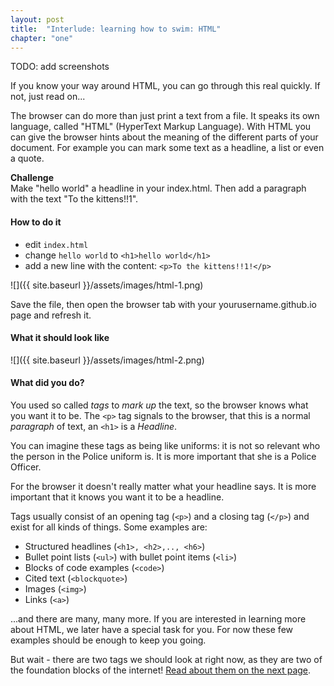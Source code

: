 ```yaml
---
layout: post
title:  "Interlude: learning how to swim: HTML"
chapter: "one"
---
```


TODO: add screenshots


If you know your way around HTML, you can go through this real quickly. If not, just read on...

The browser can do more than just print a text from a file. It speaks its own language, called "HTML" (HyperText Markup Language). With HTML you can give the browser hints about the meaning of the different parts of your document. For example you can mark some text as a headline, a list or even a quote. 

<div class="challenge">
	<p><strong>Challenge</strong><br />
	Make "hello world" a headline in your index.html. Then add a paragraph with the text "To the kittens!!1".</p>
</div>

#### How to do it

- edit `index.html`
- change `hello world` to `<h1>hello world</h1>`
- add a new line with the content: `<p>To the kittens!!1!</p>`

![]({{ site.baseurl }}/assets/images/html-1.png)

Save the file, then open the browser tab with your yourusername.github.io page and refresh it. 

#### What it should look like

![]({{ site.baseurl }}/assets/images/html-2.png)

#### What did you do?

You used so called *tags* to *mark up* the text, so the browser knows what you want it to be. The `<p>` tag signals to the browser, that this is a normal *paragraph* of text, an `<h1>` is a *Headline*.

You can imagine these tags as being like uniforms: it is not so relevant who the person in the Police uniform is. It is more important that she is a Police Officer.

For the browser it doesn't really matter what your headline says. It is more important that it knows you want it to be a headline.

Tags usually consist of an opening tag (`<p>`) and a closing tag (`</p>`) and exist for all kinds of things. Some examples are:

- Structured headlines (`<h1>, <h2>,.., <h6>`)
- Bullet point lists (`<ul>`) with bullet point items (`<li>`)
- Blocks of code examples (`<code>`)
- Cited text (`<blockquote>`)
- Images (`<img>`)
- Links (`<a>`)

...and there are many, many more. If you are interested in learning more about HTML, we later have a special task for you. For now these few examples should be enough to keep you going. 

But wait - there are two tags we should look at right now, as they are two of the foundation blocks of the internet! <a href="{{ site.baseurl }}/second-page/">Read about them on the next page</a>.






